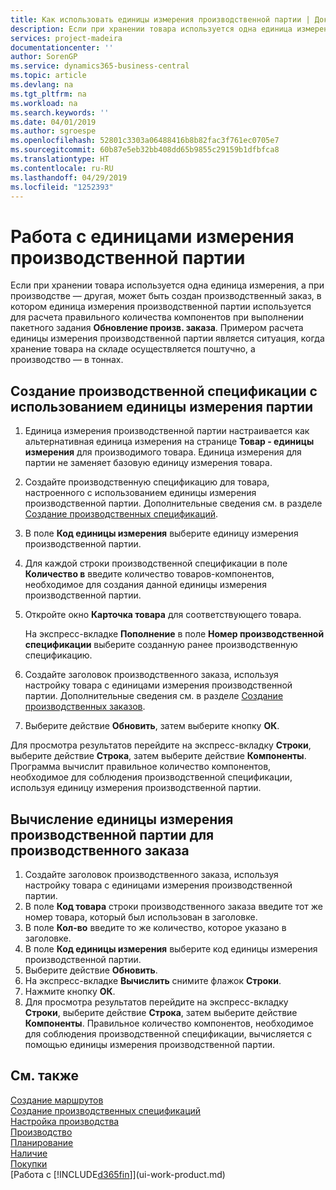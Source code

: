 ```yaml
---
title: Как использовать единицы измерения производственной партии | Документы Майкрософт
description: Если при хранении товара используется одна единица измерения, а при производстве — другая, то производственный заказ должен использовать единицы измерения производственной партии для расчета правильного количества компонентов. Примером расчета единицы измерения производственной партии является ситуация, когда хранение товара на складе осуществляется поштучно, а производство — в тоннах.
services: project-madeira
documentationcenter: ''
author: SorenGP
ms.service: dynamics365-business-central
ms.topic: article
ms.devlang: na
ms.tgt_pltfrm: na
ms.workload: na
ms.search.keywords: ''
ms.date: 04/01/2019
ms.author: sgroespe
ms.openlocfilehash: 52801c3303a06488416b8b82fac3f761ec0705e7
ms.sourcegitcommit: 60b87e5eb32bb408dd65b9855c29159b1dfbfca8
ms.translationtype: HT
ms.contentlocale: ru-RU
ms.lasthandoff: 04/29/2019
ms.locfileid: "1252393"
---
```

# <a name="work-with-manufacturing-batch-units-of-measure"></a>Работа с единицами измерения производственной партии
Если при хранении товара используется одна единица измерения, а при производстве — другая, может быть создан производственный заказ, в котором единица измерения производственной партии используется для расчета правильного количества компонентов при выполнении пакетного задания **Обновление произв. заказа**. Примером расчета единицы измерения производственной партии является ситуация, когда хранение товара на складе осуществляется поштучно, а производство — в тоннах.  

## <a name="to-create-a-production-bom-using-a-batch-unit-of-measure"></a>Создание производственной спецификации с использованием единицы измерения партии  
1.  Единица измерения производственной партии настраивается как альтернативная единица измерения на странице **Товар - единицы измерения** для производимого товара. Единица измерения для партии не заменяет базовую единицу измерения товара.  
2.  Создайте производственную спецификацию для товара, настроенного с использованием единицы измерения производственной партии. Дополнительные сведения см. в разделе [Создание производственных спецификаций](production-how-to-create-production-boms.md).  
3.  В поле **Код единицы измерения** выберите единицу измерения производственной партии.  
4.  Для каждой строки производственной спецификации в поле **Количество в** введите количество товаров-компонентов, необходимое для создания данной единицы измерения производственной партии.  
5.  Откройте окно **Карточка товара** для соответствующего товара.  

    На экспресс-вкладке **Пополнение** в поле **Номер производственной спецификации** выберите созданную ранее производственную спецификацию.  
6.  Создайте заголовок производственного заказа, используя настройку товара с единицами измерения производственной партии. Дополнительные сведения см. в разделе [Создание производственных заказов](production-how-to-create-production-orders.md).  
7.  Выберите действие **Обновить**, затем выберите кнопку **ОК**.  

Для просмотра результатов перейдите на экспресс-вкладку **Строки**, выберите действие **Строка**, затем выберите действие **Компоненты**. Программа вычислит правильное количество компонентов, необходимое для соблюдения производственной спецификации, используя единицу измерения производственной партии.  

## <a name="to-calculate-a-manufacturing-batch-unit-of-measure-on-a-production-order"></a>Вычисление единицы измерения производственной партии для производственного заказа  
1.  Создайте заголовок производственного заказа, используя настройку товара с единицами измерения производственной партии.  
2.  В поле **Код товара** строки производственного заказа введите тот же номер товара, который был использован в заголовке.  
3.  В поле **Кол-во** введите то же количество, которое указано в заголовке.  
4.  В поле **Код единицы измерения** выберите код единицы измерения производственной партии.  
5.  Выберите действие **Обновить**.
6.  На экспресс-вкладке **Вычислить** снимите флажок **Строки**.  
7.  Нажмите кнопку **ОК**.  
8.  Для просмотра результатов перейдите на экспресс-вкладку **Строки**, выберите действие **Строка**, затем выберите действие **Компоненты**. Правильное количество компонентов, необходимое для соблюдения производственной спецификации, вычисляется с помощью единицы измерения производственной партии.  

## <a name="see-also"></a>См. также  
[Создание маршрутов](production-how-to-create-routings.md)  
[Создание производственных спецификаций](production-how-to-create-production-boms.md)     
[Настройка производства](production-configure-production-processes.md)  
[Производство](production-manage-manufacturing.md)    
[Планирование](production-planning.md)   
[Наличие](inventory-manage-inventory.md)  
[Покупки](purchasing-manage-purchasing.md)  
[Работа с [!INCLUDE[d365fin](includes/d365fin_md.md)]](ui-work-product.md)  
